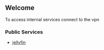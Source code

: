 ## Welcome

To access internal services connect to the vpn

### Public Services

- [jellyfin](http://jellyfin.hufford.limited)
